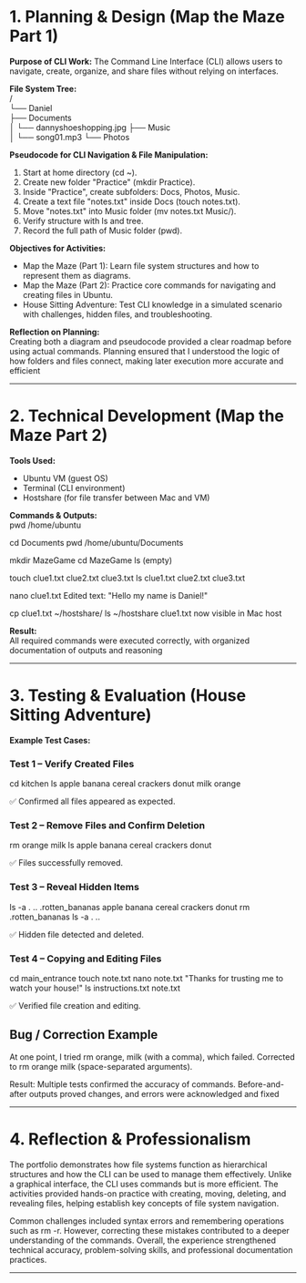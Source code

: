 # 1. Planning & Design (Map the Maze Part 1)

**Purpose of CLI Work:** 
The Command Line Interface (CLI) allows users to navigate, create, organize, and share files without relying on interfaces. 

**File System Tree:**  
/  
└── Daniel  
    ├── Documents  
    │   └── dannyshoeshopping.jpg
    ├── Music  
    │   └── song01.mp3 
    └── Photos

**Pseudocode for CLI Navigation & File Manipulation:**  
1. Start at home directory (cd ~).
2. Create new folder "Practice" (mkdir Practice).
3. Inside "Practice", create subfolders: Docs, Photos, Music.
4. Create a text file "notes.txt" inside Docs (touch notes.txt).
5. Move "notes.txt" into Music folder (mv notes.txt Music/).
6. Verify structure with ls and tree.
7. Record the full path of Music folder (pwd).

**Objectives for Activities:**  
- Map the Maze (Part 1): Learn file system structures and how to represent them as diagrams.
- Map the Maze (Part 2): Practice core commands for navigating and creating files in Ubuntu.
- House Sitting Adventure: Test CLI knowledge in a simulated scenario with challenges, hidden files, and troubleshooting.

**Reflection on Planning:**  
Creating both a diagram and pseudocode provided a clear roadmap before using actual commands. Planning ensured that I understood the logic of how folders and files connect, making later execution more accurate and efficient

---

# 2. Technical Development (Map the Maze Part 2)

**Tools Used:** 
- Ubuntu VM (guest OS)
- Terminal (CLI environment)
- Hostshare (for file transfer between Mac and VM)

**Commands & Outputs:**  
pwd
 /home/ubuntu

cd Documents
pwd
 /home/ubuntu/Documents

mkdir MazeGame
cd MazeGame
ls
 (empty)

touch clue1.txt clue2.txt clue3.txt
ls
 clue1.txt clue2.txt clue3.txt

nano clue1.txt
 Edited text: "Hello my name is Daniel!"

cp clue1.txt ~/hostshare/
ls ~/hostshare
 clue1.txt now visible in Mac host


**Result:**  
All required commands were executed correctly, with organized documentation of outputs and reasoning

---

# 3. Testing & Evaluation (House Sitting Adventure)

**Example Test Cases:** 
### Test 1 – Verify Created Files
cd kitchen
ls
 apple banana cereal crackers donut milk orange


✅ Confirmed all files appeared as expected.

### Test 2 – Remove Files and Confirm Deletion
rm orange milk
ls
 apple banana cereal crackers donut


✅ Files successfully removed.

### Test 3 – Reveal Hidden Items
ls -a
 . .. .rotten_bananas apple banana cereal crackers donut
rm .rotten_bananas
ls -a
 . ..


✅ Hidden file detected and deleted.

### Test 4 – Copying and Editing Files
cd main_entrance
touch note.txt
nano note.txt
 "Thanks for trusting me to watch your house!"
ls
 instructions.txt note.txt


✅ Verified file creation and editing.

## Bug / Correction Example

At one point, I tried rm orange, milk (with a comma), which failed. Corrected to rm orange milk (space-separated arguments).

Result:
Multiple tests confirmed the accuracy of commands. Before-and-after outputs proved changes, and errors were acknowledged and fixed

---

# 4. Reflection & Professionalism
The portfolio demonstrates how file systems function as hierarchical structures and how the CLI can be used to manage them effectively. Unlike a graphical interface, the CLI uses commands but is more efficient. The activities provided hands-on practice with creating, moving, deleting, and revealing files, helping establish key concepts of file system navigation.

Common challenges included syntax errors and remembering operations such as rm -r. However, correcting these mistakes contributed to a deeper understanding of the commands. Overall, the experience strengthened technical accuracy, problem-solving skills, and professional documentation practices.

---
